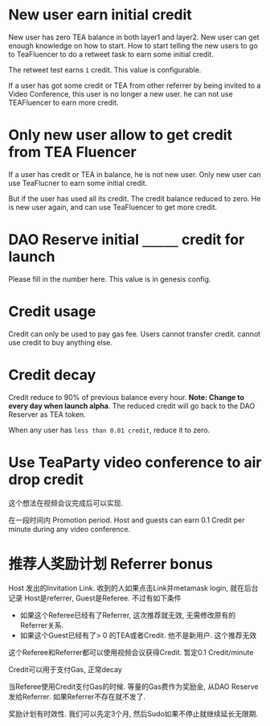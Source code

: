 # New user earn initial credit

New user has zero TEA balance in both layer1 and layer2. New user can get enough knowledge on how to start. How to start telling the new users to go to TeaFluencer to do a retweet task to earn some initial credit.

The retweet test earns `1` credit. This value is configurable. 

If a user has got some credit or TEA from other referrer by being invited to a Video Conference, this user is no longer a new user. he can not use TEAFluencer to earn more credit. 

# Only new user allow to get credit from TEA Fluencer

If a user has credit or TEA in balance, he is not new user. Only new user can use TeaFlucner to earn some initial credit.

But if the user has used all its credit. The credit balance reduced to zero. He is new user again, and can use TeaFluencer to get more credit.
# DAO Reserve initial  `_____` credit for launch

Please fill in the number here. This value is in genesis config.
# Credit usage

Credit can only be used to pay gas fee. Users cannot transfer credit. cannot use credit to buy anything else.

# Credit decay

Credit reduce to 90% of previous balance every hour. **Note: Change to every day when launch alpha**. The reduced credit will go back to the DAO Reserver as TEA token. 

When any user has `less than 0.01 credit`, reduce it to zero. 


# Use TeaParty video conference to air drop credit
这个想法在视频会议完成后可以实现.

在一段时间内 Promotion period. Host and guests can earn 0.1 Credit per minute during any video conference. 

# 推荐人奖励计划 Referrer bonus

Host 发出的Invitation Link. 收到的人如果点击Link并metamask login, 就在后台记录 Host是referrer, Guest是Referee. 不过有如下条件
- 如果这个Referee已经有了Referrer, 这次推荐就无效, 无需修改原有的Referrer关系. 
- 如果这个Guest已经有了> 0 的TEA或者Credit. 他不是新用户. 这个推荐无效

这个Referee和Referrer都可以使用视频会议获得Credit. 暂定0.1 Credit/minute

Credit可以用于支付Gas, 正常decay

当Referee使用Credit支付Gas的时候. 等量的Gas费作为奖励金, 从DAO Reserve发给Referrer. 如果Referrer不存在就不发了.

奖励计划有时效性. 我们可以先定3个月, 然后Sudo如果不停止就继续延长无限期.


